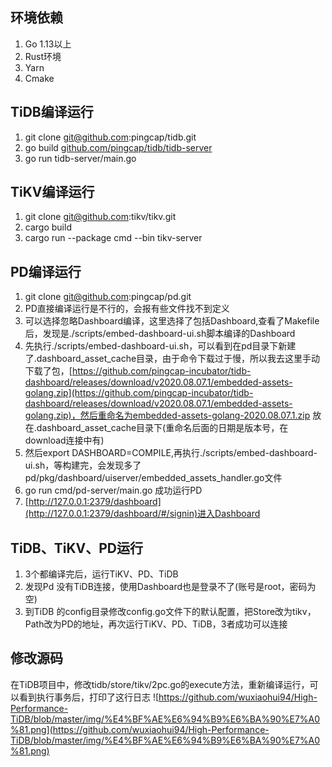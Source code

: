 ## 环境依赖

1. Go 1.13以上
2. Rust环境
3. Yarn
4. Cmake


## TiDB编译运行

1. git clone [git@github.com](mailto:git@github.com):pingcap/tidb.git
2. go build [github.com/pingcap/tidb/tidb-server](http://github.com/pingcap/tidb/tidb-server)
3. go run tidb-server/main.go

## TiKV编译运行

1. git clone [git@github.com](mailto:git@github.com):tikv/tikv.git
2. cargo build
3. cargo run --package cmd --bin tikv-server

## PD编译运行

1. git clone [git@github.com](mailto:git@github.com):pingcap/pd.git
2. PD直接编译运行是不行的，会报有些文件找不到定义
3. 可以选择忽略Dashboard编译，这里选择了包括Dashboard,查看了Makefile后，发现是./scripts/embed-dashboard-ui.sh脚本编译的Dashboard
4. 先执行./scripts/embed-dashboard-ui.sh，可以看到在pd目录下新建了.dashboard_asset_cache目录，由于命令下载过于慢，所以我去这里手动下载了包，[https://github.com/pingcap-incubator/tidb-dashboard/releases/download/v2020.08.07.1/embedded-assets-golang.zip](https://github.com/pingcap-incubator/tidb-dashboard/releases/download/v2020.08.07.1/embedded-assets-golang.zip)，然后重命名为embedded-assets-golang-2020.08.07.1.zip 放在.dashboard_asset_cache目录下(重命名后面的日期是版本号，在download连接中有) 
5. 然后export DASHBOARD=COMPILE,再执行./scripts/embed-dashboard-ui.sh，等构建完，会发现多了pd/pkg/dashboard/uiserver/embedded_assets_handler.go文件
6. go run cmd/pd-server/main.go 成功运行PD
7. [http://127.0.0.1:2379/dashboard](http://127.0.0.1:2379/dashboard/#/signin)进入Dashboard

## TiDB、TiKV、PD运行

1. 3个都编译完后，运行TiKV、PD、TiDB
2. 发现Pd 没有TiDB连接，使用Dashboard也是登录不了(账号是root，密码为空)
3. 到TiDB 的config目录修改config.go文件下的默认配置，把Store改为tikv，Path改为PD的地址，再次运行TiKV、PD、TiDB，3者成功可以连接


## 修改源码

在TiDB项目中，修改tidb/store/tikv/2pc.go的execute方法，重新编译运行，可以看到执行事务后，打印了这行日志
![https://github.com/wuxiaohui94/High-Performance-TiDB/blob/master/img/%E4%BF%AE%E6%94%B9%E6%BA%90%E7%A0%81.png](https://github.com/wuxiaohui94/High-Performance-TiDB/blob/master/img/%E4%BF%AE%E6%94%B9%E6%BA%90%E7%A0%81.png)